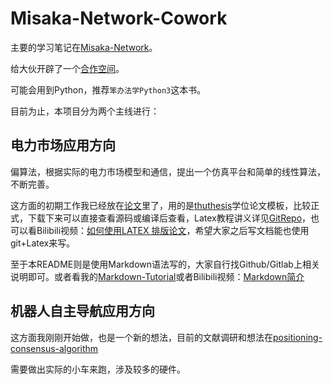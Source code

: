 # Misaka-Network-Cowork

主要的学习笔记在[Misaka-Network](https://github.com/TingliangZhang/Misaka-Network)。

给大伙开辟了一个[合作空间](https://github.com/TingliangZhang/Misaka-Network-Cowork)。

可能会用到Python，推荐`笨办法学Python3`这本书。

目前为止，本项目分为两个主线进行：

## 电力市场应用方向

偏算法，根据实际的电力市场模型和通信，提出一个仿真平台和简单的线性算法，不断完善。

这方面的初期工作我已经放在[论文](https://github.com/TingliangZhang/BachelorThesis)里了，用的是[thuthesis](https://github.com/xueruini/thuthesis)学位论文模板，比较正式，下载下来可以直接查看源码或编译后查看，Latex教程讲义详见[GitRepo](https://github.com/TingliangZhang/LatexTalk
)，也可以看Bilibili视频：[如何使用LATEX 排版论文](https://www.bilibili.com/video/av78298592/)，希望大家之后写文档能也使用git+Latex来写。

至于本README则是使用Markdown语法写的，大家自行找Github/Gitlab上相关说明即可。或者看我的[Markdown-Tutorial](https://github.com/TingliangZhang/Markdown-Tutorial)或者Bilibili视频：[Markdown简介](https://www.bilibili.com/video/av78300142/)

## 机器人自主导航应用方向

这方面我刚刚开始做，也是一个新的想法，目前的文献调研和想法在[positioning-consensus-algorithm](https://github.com/TingliangZhang/positioning-consensus-algorithm)

需要做出实际的小车来跑，涉及较多的硬件。